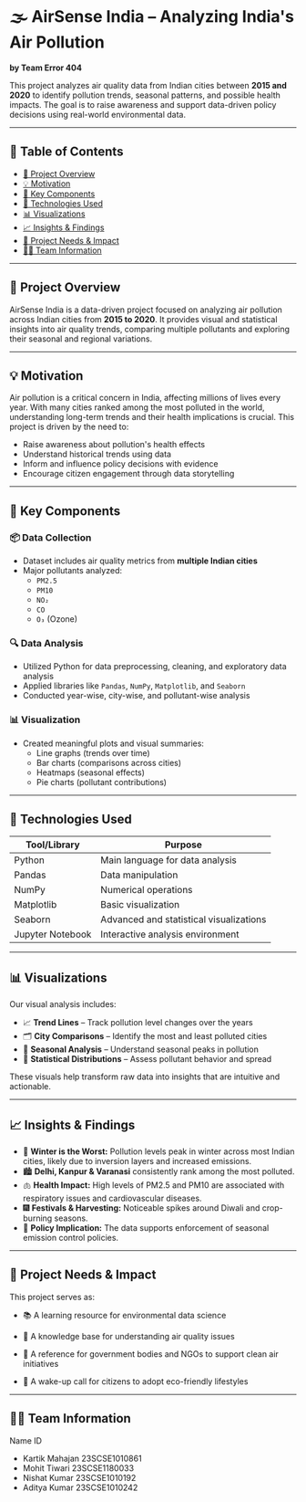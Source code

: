 # 🌫️ AirSense India – Analyzing India's Air Pollution  
**by Team Error 404**

This project analyzes air quality data from Indian cities between **2015 and 2020** to identify pollution trends, seasonal patterns, and possible health impacts. The goal is to raise awareness and support data-driven policy decisions using real-world environmental data.

---

## 📌 Table of Contents
- [📍 Project Overview](#-project-overview)
- [💡 Motivation](#-motivation)
- [🧩 Key Components](#-key-components)
- [🔧 Technologies Used](#-technologies-used)
- [📊 Visualizations](#-visualizations)
- [📈 Insights & Findings](#-insights--findings)
- [📢 Project Needs & Impact](#-project-needs--impact)
- [👨‍💻 Team Information](#-team-information)

---

## 📍 Project Overview  
AirSense India is a data-driven project focused on analyzing air pollution across Indian cities from **2015 to 2020**. It provides visual and statistical insights into air quality trends, comparing multiple pollutants and exploring their seasonal and regional variations.

---

## 💡 Motivation  
Air pollution is a critical concern in India, affecting millions of lives every year. With many cities ranked among the most polluted in the world, understanding long-term trends and their health implications is crucial. This project is driven by the need to:
- Raise awareness about pollution's health effects  
- Understand historical trends using data  
- Inform and influence policy decisions with evidence  
- Encourage citizen engagement through data storytelling  

---

## 🧩 Key Components  

### 📦 Data Collection
- Dataset includes air quality metrics from **multiple Indian cities**
- Major pollutants analyzed:  
  - `PM2.5`  
  - `PM10`  
  - `NO₂`  
  - `CO`  
  - `O₃` (Ozone)

### 🔍 Data Analysis
- Utilized Python for data preprocessing, cleaning, and exploratory data analysis  
- Applied libraries like `Pandas`, `NumPy`, `Matplotlib`, and `Seaborn`  
- Conducted year-wise, city-wise, and pollutant-wise analysis  

### 📊 Visualization
- Created meaningful plots and visual summaries:
  - Line graphs (trends over time)  
  - Bar charts (comparisons across cities)  
  - Heatmaps (seasonal effects)  
  - Pie charts (pollutant contributions)

---

## 🔧 Technologies Used

| Tool/Library        | Purpose                                |
|---------------------|----------------------------------------|
| Python              | Main language for data analysis        |
| Pandas              | Data manipulation                     |
| NumPy               | Numerical operations                   |
| Matplotlib          | Basic visualization                    |
| Seaborn             | Advanced and statistical visualizations|
| Jupyter Notebook    | Interactive analysis environment       |

---

## 📊 Visualizations  

Our visual analysis includes:
- 📈 **Trend Lines** – Track pollution level changes over the years  
- 🗂️ **City Comparisons** – Identify the most and least polluted cities  
- 🧊 **Seasonal Analysis** – Understand seasonal peaks in pollution  
- 🧮 **Statistical Distributions** – Assess pollutant behavior and spread  

These visuals help transform raw data into insights that are intuitive and actionable.

---

## 📈 Insights & Findings  

- 🧪 **Winter is the Worst:** Pollution levels peak in winter across most Indian cities, likely due to inversion layers and increased emissions.  
- 🏙️ **Delhi, Kanpur & Varanasi** consistently rank among the most polluted.  
- 🫁 **Health Impact:** High levels of PM2.5 and PM10 are associated with respiratory issues and cardiovascular diseases.  
- 🎆 **Festivals & Harvesting:** Noticeable spikes around Diwali and crop-burning seasons.  
- 🧾 **Policy Implication:** The data supports enforcement of seasonal emission control policies.  

---

## 📢 Project Needs & Impact

This project serves as:

- 📚 A learning resource for environmental data science

- 🧠 A knowledge base for understanding air quality issues

- 🧾 A reference for government bodies and NGOs to support clean air initiatives

- 🧍 A wake-up call for citizens to adopt eco-friendly lifestyles

---

## 👨‍💻 Team Information
Name	ID
- Kartik Mahajan	23SCSE1010861
- Mohit Tiwari	23SCSE1180033
- Nishat Kumar	23SCSE1010192
- Aditya Kumar	23SCSE1010242
